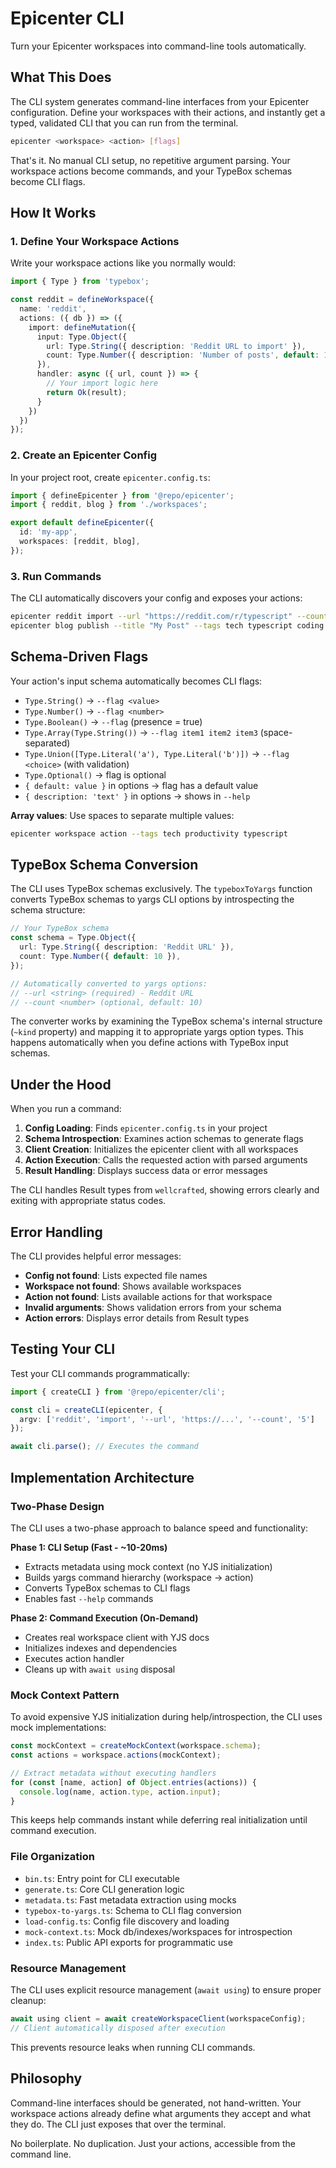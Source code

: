 # Epicenter CLI

Turn your Epicenter workspaces into command-line tools automatically.

## What This Does

The CLI system generates command-line interfaces from your Epicenter configuration. Define your workspaces with their actions, and instantly get a typed, validated CLI that you can run from the terminal.

```bash
epicenter <workspace> <action> [flags]
```

That's it. No manual CLI setup, no repetitive argument parsing. Your workspace actions become commands, and your TypeBox schemas become CLI flags.

## How It Works

### 1. Define Your Workspace Actions

Write your workspace actions like you normally would:

```typescript
import { Type } from 'typebox';

const reddit = defineWorkspace({
  name: 'reddit',
  actions: ({ db }) => ({
    import: defineMutation({
      input: Type.Object({
        url: Type.String({ description: 'Reddit URL to import' }),
        count: Type.Number({ description: 'Number of posts', default: 10 }),
      }),
      handler: async ({ url, count }) => {
        // Your import logic here
        return Ok(result);
      }
    })
  })
});
```

### 2. Create an Epicenter Config

In your project root, create `epicenter.config.ts`:

```typescript
import { defineEpicenter } from '@repo/epicenter';
import { reddit, blog } from './workspaces';

export default defineEpicenter({
  id: 'my-app',
  workspaces: [reddit, blog],
});
```

### 3. Run Commands

The CLI automatically discovers your config and exposes your actions:

```bash
epicenter reddit import --url "https://reddit.com/r/typescript" --count 25
epicenter blog publish --title "My Post" --tags tech typescript coding
```

## Schema-Driven Flags

Your action's input schema automatically becomes CLI flags:

- `Type.String()` → `--flag <value>`
- `Type.Number()` → `--flag <number>`
- `Type.Boolean()` → `--flag` (presence = true)
- `Type.Array(Type.String())` → `--flag item1 item2 item3` (space-separated)
- `Type.Union([Type.Literal('a'), Type.Literal('b')])` → `--flag <choice>` (with validation)
- `Type.Optional()` → flag is optional
- `{ default: value }` in options → flag has a default value
- `{ description: 'text' }` in options → shows in `--help`

**Array values**: Use spaces to separate multiple values:
```bash
epicenter workspace action --tags tech productivity typescript
```

## TypeBox Schema Conversion

The CLI uses TypeBox schemas exclusively. The `typeboxToYargs` function converts TypeBox schemas to yargs CLI options by introspecting the schema structure:

```typescript
// Your TypeBox schema
const schema = Type.Object({
  url: Type.String({ description: 'Reddit URL' }),
  count: Type.Number({ default: 10 }),
});

// Automatically converted to yargs options:
// --url <string> (required) - Reddit URL
// --count <number> (optional, default: 10)
```

The converter works by examining the TypeBox schema's internal structure (`~kind` property) and mapping it to appropriate yargs option types. This happens automatically when you define actions with TypeBox input schemas.

## Under the Hood

When you run a command:

1. **Config Loading**: Finds `epicenter.config.ts` in your project
2. **Schema Introspection**: Examines action schemas to generate flags
3. **Client Creation**: Initializes the epicenter client with all workspaces
4. **Action Execution**: Calls the requested action with parsed arguments
5. **Result Handling**: Displays success data or error messages

The CLI handles Result types from `wellcrafted`, showing errors clearly and exiting with appropriate status codes.

## Error Handling

The CLI provides helpful error messages:

- **Config not found**: Lists expected file names
- **Workspace not found**: Shows available workspaces
- **Action not found**: Lists available actions for that workspace
- **Invalid arguments**: Shows validation errors from your schema
- **Action errors**: Displays error details from Result types

## Testing Your CLI

Test your CLI commands programmatically:

```typescript
import { createCLI } from '@repo/epicenter/cli';

const cli = createCLI(epicenter, {
  argv: ['reddit', 'import', '--url', 'https://...', '--count', '5']
});

await cli.parse(); // Executes the command
```

## Implementation Architecture

### Two-Phase Design

The CLI uses a two-phase approach to balance speed and functionality:

**Phase 1: CLI Setup (Fast - ~10-20ms)**
- Extracts metadata using mock context (no YJS initialization)
- Builds yargs command hierarchy (workspace → action)
- Converts TypeBox schemas to CLI flags
- Enables fast `--help` commands

**Phase 2: Command Execution (On-Demand)**
- Creates real workspace client with YJS docs
- Initializes indexes and dependencies
- Executes action handler
- Cleans up with `await using` disposal

### Mock Context Pattern

To avoid expensive YJS initialization during help/introspection, the CLI uses mock implementations:

```typescript
const mockContext = createMockContext(workspace.schema);
const actions = workspace.actions(mockContext);

// Extract metadata without executing handlers
for (const [name, action] of Object.entries(actions)) {
  console.log(name, action.type, action.input);
}
```

This keeps help commands instant while deferring real initialization until command execution.

### File Organization

- `bin.ts`: Entry point for CLI executable
- `generate.ts`: Core CLI generation logic
- `metadata.ts`: Fast metadata extraction using mocks
- `typebox-to-yargs.ts`: Schema to CLI flag conversion
- `load-config.ts`: Config file discovery and loading
- `mock-context.ts`: Mock db/indexes/workspaces for introspection
- `index.ts`: Public API exports for programmatic use

### Resource Management

The CLI uses explicit resource management (`await using`) to ensure proper cleanup:

```typescript
await using client = await createWorkspaceClient(workspaceConfig);
// Client automatically disposed after execution
```

This prevents resource leaks when running CLI commands.

## Philosophy

Command-line interfaces should be generated, not hand-written. Your workspace actions already define what arguments they accept and what they do. The CLI just exposes that over the terminal.

No boilerplate. No duplication. Just your actions, accessible from the command line.
